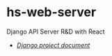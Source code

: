 # hs-web-server
Django API Server R&amp;D with React
- [*Django project document*](https://docs.djangoproject.com/ko/3.1/topics/)
